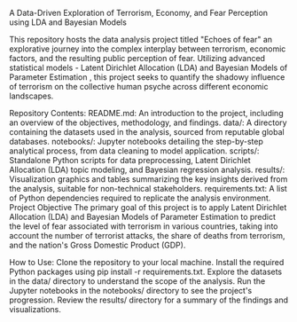 A Data-Driven Exploration of Terrorism, Economy, and Fear Perception using LDA and Bayesian Models

This repository hosts the data analysis project titled "Echoes of fear" an explorative journey into the complex interplay between terrorism, economic factors, and the resulting public perception of fear. Utilizing advanced statistical models - Latent Dirichlet Allocation (LDA) and Bayesian Models of Parameter Estimation , this project seeks to quantify the shadowy influence of terrorism on the collective human psyche across different economic landscapes.


Repository Contents:
README.md: An introduction to the project, including an overview of the objectives, methodology, and findings.
data/: A directory containing the datasets used in the analysis, sourced from reputable global databases.
notebooks/: Jupyter notebooks detailing the step-by-step analytical process, from data cleaning to model application.
scripts/: Standalone Python scripts for data preprocessing, Latent Dirichlet Allocation (LDA) topic modeling, and Bayesian regression analysis.
results/: Visualization graphics and tables summarizing the key insights derived from the analysis, suitable for non-technical stakeholders.
requirements.txt: A list of Python dependencies required to replicate the analysis environment.
Project Objective
The primary goal of this project is to apply Latent Dirichlet Allocation (LDA) and Bayesian Models of Parameter Estimation to predict the level of fear associated with terrorism in various countries, taking into account the number of terrorist attacks, the share of deaths from terrorism, and the nation's Gross Domestic Product (GDP).

How to Use:
Clone the repository to your local machine.
Install the required Python packages using pip install -r requirements.txt.
Explore the datasets in the data/ directory to understand the scope of the analysis.
Run the Jupyter notebooks in the notebooks/ directory to see the project's progression.
Review the results/ directory for a summary of the findings and visualizations.
